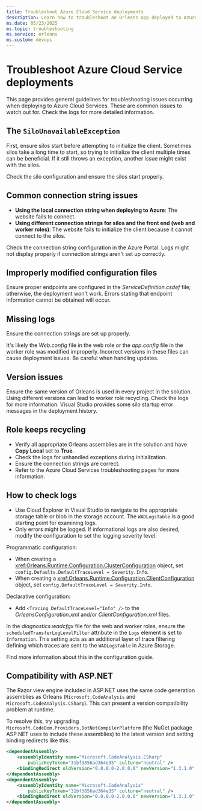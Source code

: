```yaml
---
title: Troubleshoot Azure Cloud Service deployments
description: Learn how to troubleshoot an Orleans app deployed to Azure Cloud Services.
ms.date: 05/23/2025
ms.topic: troubleshooting
ms.service: orleans
ms.custom: devops
---
```


# Troubleshoot Azure Cloud Service deployments

This page provides general guidelines for troubleshooting issues occurring when deploying to Azure Cloud Services. These are common issues to watch out for. Check the logs for more detailed information.

## The `SiloUnavailableException`

First, ensure silos start before attempting to initialize the client. Sometimes silos take a long time to start, so trying to initialize the client multiple times can be beneficial. If it still throws an exception, another issue might exist with the silos.

Check the silo configuration and ensure the silos start properly.

## Common connection string issues

- **Using the local connection string when deploying to Azure**: The website fails to connect.
- **Using different connection strings for silos and the front end (web and worker roles)**: The website fails to initialize the client because it cannot connect to the silos.

Check the connection string configuration in the Azure Portal. Logs might not display properly if connection strings aren't set up correctly.

## Improperly modified configuration files

Ensure proper endpoints are configured in the _ServiceDefinition.csdef_ file; otherwise, the deployment won't work. Errors stating that endpoint information cannot be obtained will occur.

## Missing logs

Ensure the connection strings are set up properly.

It's likely the _Web.config_ file in the web role or the _app.config_ file in the worker role was modified improperly. Incorrect versions in these files can cause deployment issues. Be careful when handling updates.

## Version issues

Ensure the same version of Orleans is used in every project in the solution. Using different versions can lead to worker role recycling. Check the logs for more information. Visual Studio provides some silo startup error messages in the deployment history.

## Role keeps recycling

- Verify all appropriate Orleans assemblies are in the solution and have **Copy Local** set to **True**.
- Check the logs for unhandled exceptions during initialization.
- Ensure the connection strings are correct.
- Refer to the Azure Cloud Services troubleshooting pages for more information.

## How to check logs

- Use Cloud Explorer in Visual Studio to navigate to the appropriate storage table or blob in the storage account. The `WADLogsTable` is a good starting point for examining logs.
- Only errors might be logged. If informational logs are also desired, modify the configuration to set the logging severity level.

Programmatic configuration:

- When creating a <xref:Orleans.Runtime.Configuration.ClusterConfiguration> object, set `config.Defaults.DefaultTraceLevel = Severity.Info`.
- When creating a <xref:Orleans.Runtime.Configuration.ClientConfiguration> object, set `config.DefaultTraceLevel = Severity.Info`.

Declarative configuration:

- Add `<Tracing DefaultTraceLevel="Info" />` to the _OrleansConfiguration.xml_ and/or _ClientConfiguration.xml_ files.

In the _diagnostics.wadcfgx_ file for the web and worker roles, ensure the `scheduledTransferLogLevelFilter` attribute in the `Logs` element is set to `Information`. This setting acts as an additional layer of trace filtering defining which traces are sent to the `WADLogsTable` in Azure Storage.

Find more information about this in the configuration guide.

## Compatibility with ASP.NET

The Razor view engine included in ASP.NET uses the same code generation assemblies as Orleans (`Microsoft.CodeAnalysis` and `Microsoft.CodeAnalysis.CSharp`). This can present a version compatibility problem at runtime.

To resolve this, try upgrading `Microsoft.CodeDom.Providers.DotNetCompilerPlatform` (the NuGet package ASP.NET uses to include these assemblies) to the latest version and setting binding redirects like this:

```xml
<dependentAssembly>
    <assemblyIdentity name="Microsoft.CodeAnalysis.CSharp"
        publicKeyToken="31bf3856ad364e35" culture="neutral" />
    <bindingRedirect oldVersion="0.0.0.0-2.0.0.0" newVersion="1.3.1.0" />
</dependentAssembly>
<dependentAssembly>
    <assemblyIdentity name="Microsoft.CodeAnalysis"
        publicKeyToken="31bf3856ad364e35" culture="neutral" />
    <bindingRedirect oldVersion="0.0.0.0-2.0.0.0" newVersion="1.3.1.0" />
</dependentAssembly>
```
